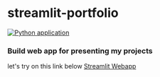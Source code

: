 # streamlit-portfolio

[![Python application](https://github.com/NatapolLim/streamlit-portfolio/actions/workflows/python-app.yml/badge.svg?branch=main)](https://github.com/NatapolLim/streamlit-portfolio/actions/workflows/python-app.yml)

### Build web app for presenting my projects
let's try on this link below
[Streamlit Webapp](https://natapollim-streamlit-portfolio-0-profile-ayvdum.streamlit.app/Face_Blur)

